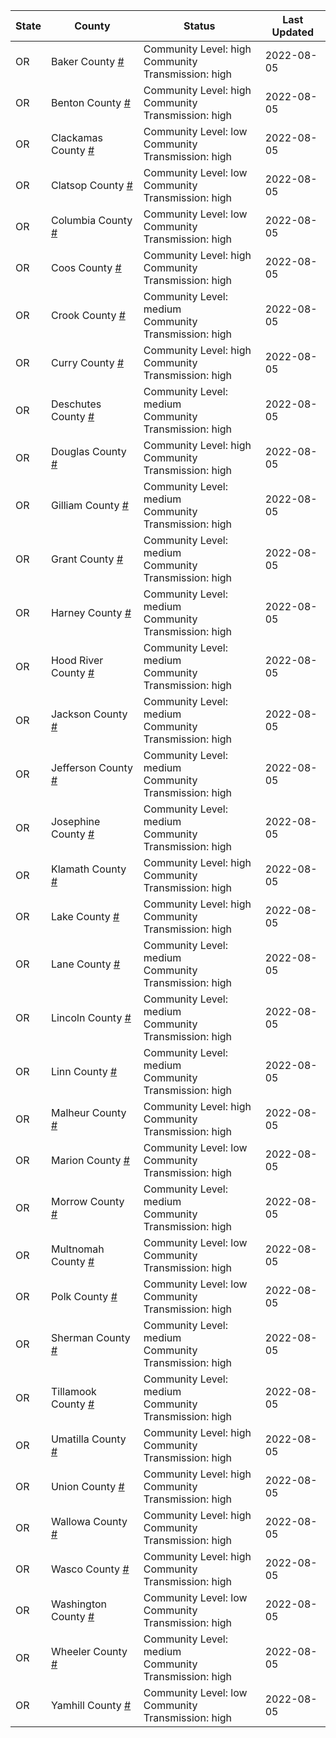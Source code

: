 State | County | Status | Last Updated
--- | --- | --- | --- 
OR | Baker County <a href="#baker_county">#</a> | <a name="baker_county"></a>Community Level: high<br/>Community Transmission: high | 2022-08-05
OR | Benton County <a href="#benton_county">#</a> | <a name="benton_county"></a>Community Level: high<br/>Community Transmission: high | 2022-08-05
OR | Clackamas County <a href="#clackamas_county">#</a> | <a name="clackamas_county"></a>Community Level: low<br/>Community Transmission: high | 2022-08-05
OR | Clatsop County <a href="#clatsop_county">#</a> | <a name="clatsop_county"></a>Community Level: low<br/>Community Transmission: high | 2022-08-05
OR | Columbia County <a href="#columbia_county">#</a> | <a name="columbia_county"></a>Community Level: low<br/>Community Transmission: high | 2022-08-05
OR | Coos County <a href="#coos_county">#</a> | <a name="coos_county"></a>Community Level: high<br/>Community Transmission: high | 2022-08-05
OR | Crook County <a href="#crook_county">#</a> | <a name="crook_county"></a>Community Level: medium<br/>Community Transmission: high | 2022-08-05
OR | Curry County <a href="#curry_county">#</a> | <a name="curry_county"></a>Community Level: high<br/>Community Transmission: high | 2022-08-05
OR | Deschutes County <a href="#deschutes_county">#</a> | <a name="deschutes_county"></a>Community Level: medium<br/>Community Transmission: high | 2022-08-05
OR | Douglas County <a href="#douglas_county">#</a> | <a name="douglas_county"></a>Community Level: high<br/>Community Transmission: high | 2022-08-05
OR | Gilliam County <a href="#gilliam_county">#</a> | <a name="gilliam_county"></a>Community Level: medium<br/>Community Transmission: high | 2022-08-05
OR | Grant County <a href="#grant_county">#</a> | <a name="grant_county"></a>Community Level: medium<br/>Community Transmission: high | 2022-08-05
OR | Harney County <a href="#harney_county">#</a> | <a name="harney_county"></a>Community Level: medium<br/>Community Transmission: high | 2022-08-05
OR | Hood River County <a href="#hood_river_county">#</a> | <a name="hood_river_county"></a>Community Level: medium<br/>Community Transmission: high | 2022-08-05
OR | Jackson County <a href="#jackson_county">#</a> | <a name="jackson_county"></a>Community Level: medium<br/>Community Transmission: high | 2022-08-05
OR | Jefferson County <a href="#jefferson_county">#</a> | <a name="jefferson_county"></a>Community Level: medium<br/>Community Transmission: high | 2022-08-05
OR | Josephine County <a href="#josephine_county">#</a> | <a name="josephine_county"></a>Community Level: medium<br/>Community Transmission: high | 2022-08-05
OR | Klamath County <a href="#klamath_county">#</a> | <a name="klamath_county"></a>Community Level: high<br/>Community Transmission: high | 2022-08-05
OR | Lake County <a href="#lake_county">#</a> | <a name="lake_county"></a>Community Level: high<br/>Community Transmission: high | 2022-08-05
OR | Lane County <a href="#lane_county">#</a> | <a name="lane_county"></a>Community Level: medium<br/>Community Transmission: high | 2022-08-05
OR | Lincoln County <a href="#lincoln_county">#</a> | <a name="lincoln_county"></a>Community Level: medium<br/>Community Transmission: high | 2022-08-05
OR | Linn County <a href="#linn_county">#</a> | <a name="linn_county"></a>Community Level: medium<br/>Community Transmission: high | 2022-08-05
OR | Malheur County <a href="#malheur_county">#</a> | <a name="malheur_county"></a>Community Level: high<br/>Community Transmission: high | 2022-08-05
OR | Marion County <a href="#marion_county">#</a> | <a name="marion_county"></a>Community Level: low<br/>Community Transmission: high | 2022-08-05
OR | Morrow County <a href="#morrow_county">#</a> | <a name="morrow_county"></a>Community Level: medium<br/>Community Transmission: high | 2022-08-05
OR | Multnomah County <a href="#multnomah_county">#</a> | <a name="multnomah_county"></a>Community Level: low<br/>Community Transmission: high | 2022-08-05
OR | Polk County <a href="#polk_county">#</a> | <a name="polk_county"></a>Community Level: low<br/>Community Transmission: high | 2022-08-05
OR | Sherman County <a href="#sherman_county">#</a> | <a name="sherman_county"></a>Community Level: medium<br/>Community Transmission: high | 2022-08-05
OR | Tillamook County <a href="#tillamook_county">#</a> | <a name="tillamook_county"></a>Community Level: medium<br/>Community Transmission: high | 2022-08-05
OR | Umatilla County <a href="#umatilla_county">#</a> | <a name="umatilla_county"></a>Community Level: high<br/>Community Transmission: high | 2022-08-05
OR | Union County <a href="#union_county">#</a> | <a name="union_county"></a>Community Level: high<br/>Community Transmission: high | 2022-08-05
OR | Wallowa County <a href="#wallowa_county">#</a> | <a name="wallowa_county"></a>Community Level: high<br/>Community Transmission: high | 2022-08-05
OR | Wasco County <a href="#wasco_county">#</a> | <a name="wasco_county"></a>Community Level: high<br/>Community Transmission: high | 2022-08-05
OR | Washington County <a href="#washington_county">#</a> | <a name="washington_county"></a>Community Level: low<br/>Community Transmission: high | 2022-08-05
OR | Wheeler County <a href="#wheeler_county">#</a> | <a name="wheeler_county"></a>Community Level: medium<br/>Community Transmission: high | 2022-08-05
OR | Yamhill County <a href="#yamhill_county">#</a> | <a name="yamhill_county"></a>Community Level: low<br/>Community Transmission: high | 2022-08-05
